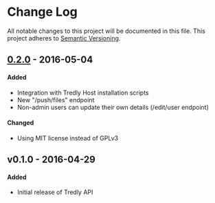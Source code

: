 # Change Log
All notable changes to this project will be documented in this file.
This project adheres to [Semantic Versioning](http://semver.org/).

## [0.2.0] - 2016-05-04
#### Added
- Integration with Tredly Host installation scripts
- New "/push/files" endpoint
- Non-admin users can update their own details (/edit/user endpoint)

#### Changed
- Using MIT license instead of GPLv3

## v0.1.0 - 2016-04-29
#### Added
- Initial release of Tredly API

[0.2.0]: https://github.com/tredly/tredly-api/compare/v0.1.0...v0.2.0

